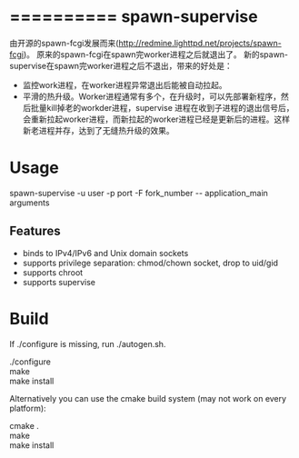 
==========
spawn-supervise
==========

由开源的spawn-fcgi发展而来(http://redmine.lighttpd.net/projects/spawn-fcgi)。
原来的spawn-fcgi在spawn完worker进程之后就退出了。
新的spawn-supervise在spawn完worker进程之后不退出，带来的好处是：
- 监控work进程，在worker进程异常退出后能被自动拉起。
- 平滑的热升级。Worker进程通常有多个，在升级时，可以先部署新程序，然后批量kill掉老的workder进程，supervise 进程在收到子进程的退出信号后，会重新拉起worker进程，而新拉起的worker进程已经是更新后的进程。这样新老进程并存，达到了无缝热升级的效果。

Usage
=====

spawn-supervise -u user -p port -F fork_number -- application_main arguments


Features
--------
- binds to IPv4/IPv6 and Unix domain sockets
- supports privilege separation: chmod/chown socket, drop to uid/gid
- supports chroot
- supports supervise

Build
=====

If ./configure is missing, run ./autogen.sh.

  ./configure<br/>
  make<br/>
  make install<br/>

Alternatively you can use the cmake build system (may not work
on every platform):

  cmake .<br/>
  make   <br/>
  make install<br/>



